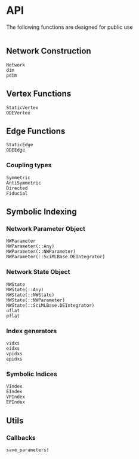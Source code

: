 # API

The following functions are designed for public use

```@index
```

## Network Construction
```@docs
Network
dim
pdim
```

## Vertex Functions
```@docs
StaticVertex
ODEVertex
```

## Edge Functions
```@docs
StaticEdge
ODEEdge
```

### Coupling types
```@docs
Symmetric
AntiSymmetric
Directed
Fiducial
```

## Symbolic Indexing
### Network Parameter Object
```@docs
NWParameter
NWParameter(::Any)
NWParameter(::NWParameter)
NWParameter(::SciMLBase.DEIntegrator)
```

### Network State Object
```@docs
NWState
NWState(::Any)
NWState(::NWState)
NWState(::NWParameter)
NWState(::SciMLBase.DEIntegrator)
uflat
pflat
```

### Index generators
```@docs
vidxs
eidxs
vpidxs
epidxs
```

### Symbolic Indices
```@docs
VIndex
EIndex
VPIndex
EPIndex
```

## Utils
### Callbacks
```@docs
save_parameters!
```
